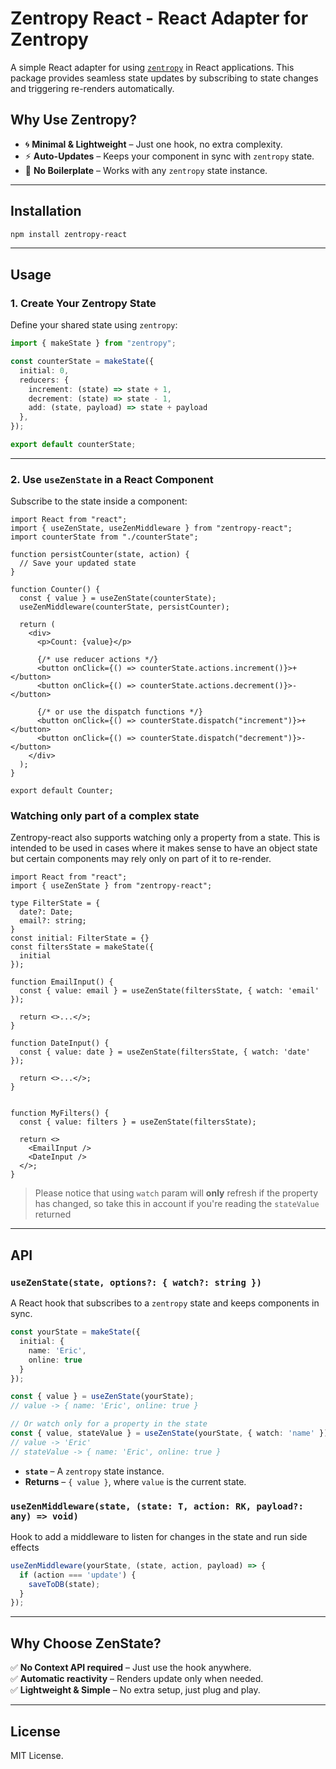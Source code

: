 # **Zentropy React - React Adapter for Zentropy**  

A simple React adapter for using [`zentropy`](https://www.npmjs.com/package/zentropy) in React applications. This package provides seamless state updates by subscribing to state changes and triggering re-renders automatically.

## **Why Use Zentropy?**  

- 🌀 **Minimal & Lightweight** – Just one hook, no extra complexity.  
- ⚡ **Auto-Updates** – Keeps your component in sync with `zentropy` state.  
- 🔄 **No Boilerplate** – Works with any `zentropy` state instance.  

---

## **Installation**  

```sh
npm install zentropy-react
```

---

## **Usage**  

### **1. Create Your Zentropy State**  

Define your shared state using `zentropy`:

```ts
import { makeState } from "zentropy";

const counterState = makeState({
  initial: 0,
  reducers: {
    increment: (state) => state + 1,
    decrement: (state) => state - 1,
    add: (state, payload) => state + payload
  },
});

export default counterState;
```

---

### **2. Use `useZenState` in a React Component**  

Subscribe to the state inside a component:  

```tsx
import React from "react";
import { useZenState, useZenMiddleware } from "zentropy-react";
import counterState from "./counterState";

function persistCounter(state, action) {
  // Save your updated state
}

function Counter() {
  const { value } = useZenState(counterState);
  useZenMiddleware(counterState, persistCounter);

  return (
    <div>
      <p>Count: {value}</p>

      {/* use reducer actions */}
      <button onClick={() => counterState.actions.increment()}>+</button>
      <button onClick={() => counterState.actions.decrement()}>-</button>

      {/* or use the dispatch functions */}
      <button onClick={() => counterState.dispatch("increment")}>+</button>
      <button onClick={() => counterState.dispatch("decrement")}>-</button>
    </div>
  );
}

export default Counter;
```

### Watching only part of a complex state

Zentropy-react also supports watching only a property from a state. This is intended to be used in cases where it makes sense to have an object state but certain components may rely only on part of it to re-render.

```tsx
import React from "react";
import { useZenState } from "zentropy-react";

type FilterState = {
  date?: Date;
  email?: string;
}
const initial: FilterState = {}
const filtersState = makeState({
  initial
});

function EmailInput() {
  const { value: email } = useZenState(filtersState, { watch: 'email' });

  return <>...</>;
}

function DateInput() {
  const { value: date } = useZenState(filtersState, { watch: 'date' });

  return <>...</>;
}


function MyFilters() {
  const { value: filters } = useZenState(filtersState);

  return <>
    <EmailInput />
    <DateInput />
  </>;
}
```

> Please notice that using `watch` param will **only** refresh if the property has changed, so take this in account
if you're reading the `stateValue` returned

---

## **API**  

### **`useZenState(state, options?: { watch?: string })`**  

A React hook that subscribes to a `zentropy` state and keeps components in sync.

```ts
const yourState = makeState({
  initial: {
    name: 'Eric',
    online: true
  }
});

const { value } = useZenState(yourState);
// value -> { name: 'Eric', online: true }

// Or watch only for a property in the state
const { value, stateValue } = useZenState(yourState, { watch: 'name' });
// value -> 'Eric'
// stateValue -> { name: 'Eric', online: true }
```

- **`state`** – A `zentropy` state instance.  
- **Returns** – `{ value }`, where `value` is the current state.  

### **`useZenMiddleware(state, (state: T, action: RK, payload?: any) => void)`**  

Hook to add a middleware to listen for changes in the state and run side effects

```ts
useZenMiddleware(yourState, (state, action, payload) => {
  if (action === 'update') {
    saveToDB(state);
  }
});
```

---

## **Why Choose ZenState?**  

✅ **No Context API required** – Just use the hook anywhere.  
✅ **Automatic reactivity** – Renders update only when needed.  
✅ **Lightweight & Simple** – No extra setup, just plug and play.  

---

## **License**  

MIT License.  
